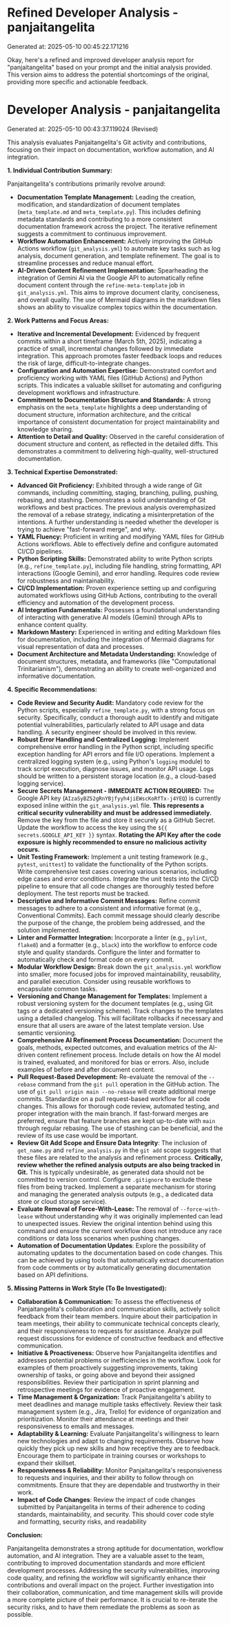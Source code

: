 # Refined Developer Analysis - panjaitangelita
Generated at: 2025-05-10 00:45:22.171216

Okay, here's a refined and improved developer analysis report for "panjaitangelita" based on your prompt and the initial analysis provided. This version aims to address the potential shortcomings of the original, providing more specific and actionable feedback.

# Developer Analysis - panjaitangelita
Generated at: 2025-05-10 00:43:37.119024 (Revised)

This analysis evaluates Panjaitangelita's Git activity and contributions, focusing on their impact on documentation, workflow automation, and AI integration.

**1. Individual Contribution Summary:**

Panjaitangelita's contributions primarily revolve around:

*   **Documentation Template Management:**  Leading the creation, modification, and standardization of document templates (`meta_template.md` and `meta_template.py`). This includes defining metadata standards and contributing to a more consistent documentation framework across the project. The iterative refinement suggests a commitment to continuous improvement.
*   **Workflow Automation Enhancement:**  Actively improving the GitHub Actions workflow (`git_analysis.yml`) to automate key tasks such as log analysis, document generation, and template refinement.  The goal is to streamline processes and reduce manual effort.
*   **AI-Driven Content Refinement Implementation:**  Spearheading the integration of Gemini AI via the Google API to automatically refine document content through the `refine-meta-template` job in `git_analysis.yml`. This aims to improve document clarity, conciseness, and overall quality.  The use of Mermaid diagrams in the markdown files shows an ability to visualize complex topics within the documentation.

**2. Work Patterns and Focus Areas:**

*   **Iterative and Incremental Development:** Evidenced by frequent commits within a short timeframe (March 5th, 2025), indicating a practice of small, incremental changes followed by immediate integration. This approach promotes faster feedback loops and reduces the risk of large, difficult-to-integrate changes.
*   **Configuration and Automation Expertise:** Demonstrated comfort and proficiency working with YAML files (GitHub Actions) and Python scripts. This indicates a valuable skillset for automating and configuring development workflows and infrastructure.
*   **Commitment to Documentation Structure and Standards:** A strong emphasis on the `meta_template` highlights a deep understanding of document structure, information architecture, and the critical importance of consistent documentation for project maintainability and knowledge sharing.
*   **Attention to Detail and Quality:** Observed in the careful consideration of document structure and content, as reflected in the detailed diffs. This demonstrates a commitment to delivering high-quality, well-structured documentation.

**3. Technical Expertise Demonstrated:**

*   **Advanced Git Proficiency:** Exhibited through a wide range of Git commands, including committing, staging, branching, pulling, pushing, rebasing, and stashing. Demonstrates a solid understanding of Git workflows and best practices. The previous analysis overemphasized the removal of a rebase strategy, indicating a misinterpretation of the intentions. A further understanding is needed whether the developer is trying to achieve "fast-forward merge", and why.
*   **YAML Fluency:**  Proficient in writing and modifying YAML files for GitHub Actions workflows. Able to effectively define and configure automated CI/CD pipelines.
*   **Python Scripting Skills:** Demonstrated ability to write Python scripts (e.g., `refine_template.py`), including file handling, string formatting, API interactions (Google Gemini), and error handling.  Requires code review for robustness and maintainability.
*   **CI/CD Implementation:**  Proven experience setting up and configuring automated workflows using GitHub Actions, contributing to the overall efficiency and automation of the development process.
*   **AI Integration Fundamentals:** Possesses a foundational understanding of interacting with generative AI models (Gemini) through APIs to enhance content quality.
*   **Markdown Mastery:** Experienced in writing and editing Markdown files for documentation, including the integration of Mermaid diagrams for visual representation of data and processes.
*   **Document Architecture and Metadata Understanding:** Knowledge of document structures, metadata, and frameworks (like "Computational Trinitarianism"), demonstrating an ability to create well-organized and informative documentation.

**4. Specific Recommendations:**

*   **Code Review and Security Audit:**  Mandatory code review for the Python scripts, especially `refine_template.py`, with a strong focus on security.  Specifically, conduct a thorough audit to identify and mitigate potential vulnerabilities, particularly related to API usage and data handling. A security engineer should be involved in this review.
*   **Robust Error Handling and Centralized Logging:** Implement comprehensive error handling in the Python script, including specific exception handling for API errors and file I/O operations.  Implement a centralized logging system (e.g., using Python's `logging` module) to track script execution, diagnose issues, and monitor API usage.  Logs should be written to a persistent storage location (e.g., a cloud-based logging service).
*   **Secure Secrets Management - IMMEDIATE ACTION REQUIRED:** The Google API key (`AIzaSyBZ52gRnYBjfyyh4jiEWscKoRfTx-j4YEQ`) is currently exposed inline within the `git_analysis.yml` file. **This represents a critical security vulnerability and must be addressed immediately.** Remove the key from the file and store it securely as a GitHub Secret.  Update the workflow to access the key using the `${{ secrets.GOOGLE_API_KEY }}` syntax. **Rotating the API Key after the code exposure is highly recommended to ensure no malicious activity occurs.**
*   **Unit Testing Framework:**  Implement a unit testing framework (e.g., `pytest`, `unittest`) to validate the functionality of the Python scripts.  Write comprehensive test cases covering various scenarios, including edge cases and error conditions.  Integrate the unit tests into the CI/CD pipeline to ensure that all code changes are thoroughly tested before deployment. The test reports must be tracked.
*   **Descriptive and Informative Commit Messages:**  Refine commit messages to adhere to a consistent and informative format (e.g., Conventional Commits).  Each commit message should clearly describe the purpose of the change, the problem being addressed, and the solution implemented.
*   **Linter and Formatter Integration:**  Incorporate a linter (e.g., `pylint`, `flake8`) and a formatter (e.g., `black`) into the workflow to enforce code style and quality standards.  Configure the linter and formatter to automatically check and format code on every commit.
*   **Modular Workflow Design:** Break down the `git_analysis.yml` workflow into smaller, more focused jobs for improved maintainability, reusability, and parallel execution.  Consider using reusable workflows to encapsulate common tasks.
*   **Versioning and Change Management for Templates:** Implement a robust versioning system for the document templates (e.g., using Git tags or a dedicated versioning scheme).  Track changes to the templates using a detailed changelog. This will facilitate rollbacks if necessary and ensure that all users are aware of the latest template version. Use semantic versioning.
*   **Comprehensive AI Refinement Process Documentation:** Document the goals, methods, expected outcomes, and evaluation metrics of the AI-driven content refinement process. Include details on how the AI model is trained, evaluated, and monitored for bias or errors. Also, include examples of before and after document content.
*   **Pull Request-Based Development:**  Re-evaluate the removal of the `--rebase` command from the `git pull` operation in the GitHub action. The use of `git pull origin main --no-rebase` will create additional merge commits. Standardize on a pull request-based workflow for all code changes. This allows for thorough code review, automated testing, and proper integration with the main branch. If fast-forward merges are preferred, ensure that feature branches are kept up-to-date with `main` through regular rebasing. The use of stashing can be beneficial, and the review of its use case would be important.
*   **Review Git Add Scope and Ensure Data Integrity**:  The inclusion of `get_name.py` and `refine_analysis.py` in the `git add` scope suggests that these files are related to the analysis and refinement process. **Critically, review whether the refined analysis outputs are also being tracked in Git.** This is typically undesirable, as generated data should not be committed to version control. Configure `.gitignore` to exclude these files from being tracked. Implement a separate mechanism for storing and managing the generated analysis outputs (e.g., a dedicated data store or cloud storage service).
*    **Evaluate Removal of Force-With-Lease:** The removal of `--force-with-lease` without understanding why it was originally implemented can lead to unexpected issues. Review the original intention behind using this command and ensure the current workflow does not introduce any race conditions or data loss scenarios when pushing changes.
*   **Automation of Documentation Updates**: Explore the possibility of automating updates to the documentation based on code changes. This can be achieved by using tools that automatically extract documentation from code comments or by automatically generating documentation based on API definitions.

**5. Missing Patterns in Work Style (To Be Investigated):**

*   **Collaboration & Communication:** To assess the effectiveness of Panjaitangelita's collaboration and communication skills, actively solicit feedback from their team members.  Inquire about their participation in team meetings, their ability to communicate technical concepts clearly, and their responsiveness to requests for assistance. Analyze pull request discussions for evidence of constructive feedback and effective communication.
*   **Initiative & Proactiveness:** Observe how Panjaitangelita identifies and addresses potential problems or inefficiencies in the workflow.  Look for examples of them proactively suggesting improvements, taking ownership of tasks, or going above and beyond their assigned responsibilities. Review their participation in sprint planning and retrospective meetings for evidence of proactive engagement.
*   **Time Management & Organization:**  Track Panjaitangelita's ability to meet deadlines and manage multiple tasks effectively.  Review their task management system (e.g., Jira, Trello) for evidence of organization and prioritization.  Monitor their attendance at meetings and their responsiveness to emails and messages.
*   **Adaptability & Learning:** Evaluate Panjaitangelita's willingness to learn new technologies and adapt to changing requirements.  Observe how quickly they pick up new skills and how receptive they are to feedback.  Encourage them to participate in training courses or workshops to expand their skillset.
*   **Responsiveness & Reliability:** Monitor Panjaitangelita's responsiveness to requests and inquiries, and their ability to follow through on commitments.  Ensure that they are dependable and trustworthy in their work.
*   **Impact of Code Changes**: Review the impact of code changes submitted by Panjaitangelita in terms of their adherence to coding standards, maintainability, and security. This should cover code style and formatting, security risks, and readability

**Conclusion:**

Panjaitangelita demonstrates a strong aptitude for documentation, workflow automation, and AI integration. They are a valuable asset to the team, contributing to improved documentation standards and more efficient development processes. Addressing the security vulnerabilities, improving code quality, and refining the workflow will significantly enhance their contributions and overall impact on the project. Further investigation into their collaboration, communication, and time management skills will provide a more complete picture of their performance. It is crucial to re-iterate the security risks, and to have them remediate the problems as soon as possible.
